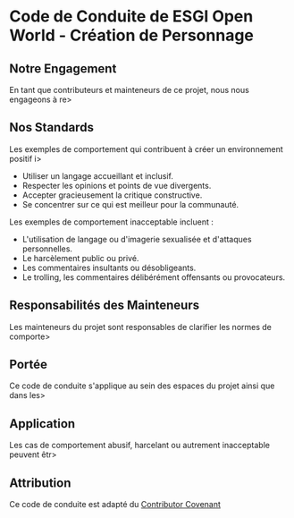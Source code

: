 # Code de Conduite de ESGI Open World - Création de Personnage

## Notre Engagement

En tant que contributeurs et mainteneurs de ce projet, nous nous engageons à re>

## Nos Standards

Les exemples de comportement qui contribuent à créer un environnement positif i>

- Utiliser un langage accueillant et inclusif.
- Respecter les opinions et points de vue divergents.
- Accepter gracieusement la critique constructive.
- Se concentrer sur ce qui est meilleur pour la communauté.

Les exemples de comportement inacceptable incluent :

- L'utilisation de langage ou d'imagerie sexualisée et d'attaques personnelles.
- Le harcèlement public ou privé.
- Les commentaires insultants ou désobligeants.
- Le trolling, les commentaires délibérément offensants ou provocateurs.

## Responsabilités des Mainteneurs

Les mainteneurs du projet sont responsables de clarifier les normes de comporte>

## Portée

Ce code de conduite s'applique au sein des espaces du projet ainsi que dans les>

## Application

Les cas de comportement abusif, harcelant ou autrement inacceptable peuvent êtr>

## Attribution

Ce code de conduite est adapté du [Contributor Covenant](https://www.contributo>)
